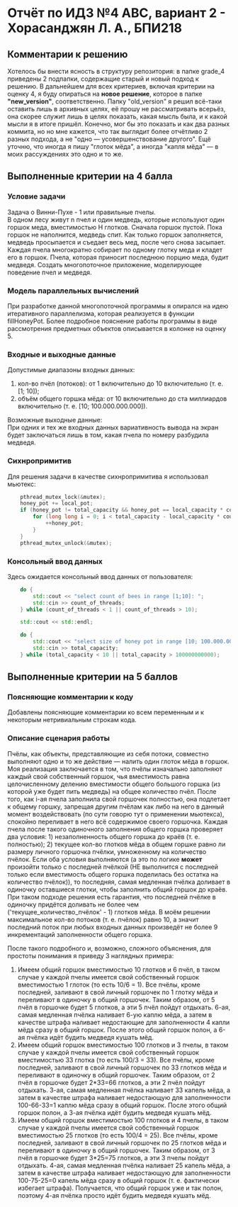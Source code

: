 # Отчёт по ИДЗ №4 АВС, вариант 2 - Хорасанджян Л. А., БПИ218

## Комментарии к решению
Хотелось бы внести ясность в структуру репозитория: в папке grade_4 приведены 2 подпапки, содержащие старый и новый подход к решению.
В дальнейшем для всех критериев, включая критерии на оценку 4, я буду опираться на **новое решение**, которое в папке **"new_version"**,
соответственно. Папку "old_version" я решил всё-таки оставить лишь в архивных целях, её прошу не рассматривать всерьёз, она скорее служит
лишь в целях показать, какая мысль была, и к какой мысли я в итоге пришёл. Конечно, мог бы это показать и как два разных коммита, но
но мне кажется, что так выглядит более отчётливо 2 разных подхода, а не "одно — усовершенствование другого". Ещё уточню, что иногда я пишу
"глоток мёда", а иногда "капля мёда" — в моих рассуждениях это одно и то же.

## Выполненные критерии на 4 балла

### Условие задачи
Задача о Винни-Пухе - 1 или правильные пчелы.  
В одном лесу живут n пчел и один медведь, которые используют один горшок меда, вместимостью Н глотков. Сначала горшок пустой.
Пока горшок не наполнится, медведь спит. Как только горшок заполняется, медведь просыпается и съедает весь мед, после чего снова засыпает.
Каждая пчела многократно собирает по одному глотку меда и кладет его в горшок. Пчела, которая приносит последнюю порцию меда, будит медведя.
Создать многопоточное приложение, моделирующее поведение пчел и медведя.

### Модель параллельных вычислений
При разработке данной многопоточной программы я опирался на идею итеративного параллелизма, которая реализуется в функции fillHoneyPot.
Более подробное пояснение работы программы в виде рассмотрения предметных объектов описывается в колонке на оценку 5.

### Входные и выходные данные
Допустимые диапазоны входных данных:
1. кол-во пчёл (потоков): от 1 включительно до 10 включительно (т. е. \[1; 10\]);
2. объём общего горшка мёда: от 10 включительно до ста миллиардов включительно (т. е. \[10; 100.000.000.000\]).
  
Возможные выходные данные:  
При одних и тех же входных данных вариативность вывода на экран будет заключаться лишь в том, какая пчела по номеру разбудила медведя.

### Сихнропримитив
Для решения задачи в качестве сихнропримитива я использовал мьютекс:
```cpp
    pthread_mutex_lock(&mutex);
    honey_pot += local_pot;
    if (honey_pot != total_capacity && honey_pot == local_capacity * count_of_threads) {
        for (long long i = 0; i < total_capacity - local_capacity * count_of_threads; ++i) {
            ++honey_pot;
        }
    }
    pthread_mutex_unlock(&mutex);
```

### Консольный ввод данных
Здесь ожидается консольный ввод данных от пользователя:
```cpp
    do {
        std::cout << "select count of bees in range [1;10]: ";
        std::cin >> count_of_threads;
    } while (count_of_threads < 1 || count_of_threads > 10);

    std::cout << std::endl;

    do {
        std::cout << "select size of honey pot in range [10; 100.000.000.000]: ";
        std::cin >> total_capacity;
    } while (total_capacity < 10 || total_capacity > 100000000000);
```

## Выполненные критерии на 5 баллов

### Поясняющие комментарии к коду
Добавлены поясняющие комментарии ко всем переменным и к некоторым нетривиальным строкам кода.

### Описание сценария работы
Пчёлы, как объекты, представляющие из себя потоки, совместно выполняют одно и то же действие — налить один глоток мёда в горшок. Моя реализация заключается в том, что пчёлы
изначально заполняют каждый свой собственный горшок, чья вместимость равна целочисленному делению вместимости общего большого горшка (из
которой уже будет пить медведь) на общее количество пчёл. После того, как i-ая пчела заполнила свой горшочек полностью, она подлетает к общему горшку,
запрещая другим пчёлам как либо на него в данный момент воздействовать (по сути говорю тут о применении мьютекса), спокойно переливает в него всё
содержимое своего горшочка. Каждая пчела после такого одиночного заполнения общего горшка проверяет два условия: 1) незаполненность общего
горшка до краёв (т. е. полностью); 2) текущее кол-во глотков мёда в общем горшке равно ли размеру личного горшочка пчёлки, умноженному на
количество пчёлок. Если оба условия выполняются (а это по логике **может** произойти только с последней пчёлкой (НЕ выполнится с последней
только если вместимость общего горшка поделилась без остатка на количество пчёлок)), то последняя, самая медленная пчёлка доливает в одиночку
оставшиеся глотки, чтобы заполнить общий горшок до краёв. При таком подходе решения есть гарантия, что последней пчёлке в одиночку придётся доливать
не более чем ('текущее_количество_пчёлок' - 1) глотков мёда. В моём решении максимальное кол-во потоков (т. е. пчёлок) равно 10, а значит
последний поток при любых входных данных произведёт не более 9 инкрементаций заполненности общего горшка.  
  
После такого подробного и, возможно, сложного объяснения, для простоты понимания я приведу 3 наглядных примера:
1. Имеем общий горшок вместимостью 10 глотков и 6 пчёл, в таком случае у каждой пчелы имеется свой собственный горшок вместимостью 1 глоток
(то есть 10/6 = 1). Все пчёлы, кроме последней, заливают в свой личный горшочек по 1 глотку мёда и переливают в одиночку в общий горшочек.
Таким образом, от 5 пчёл в горшочке будет 5 глотков, а эти 5 пчёл пойдут отдыхать. 6-ая, самая медленная пчёлка наливает 6-ую каплю мёда, а затем
в качестве штрафа наливает недостающие для заполненности 4 капли мёда сразу в общий горшок. После этого общий горшок полон, а 6-ая пчёлка идёт
будить медведя кушать мёд.
2. Имеем общий горшок вместимостью 100 глотков и 3 пчелы, в таком случае у каждой пчелы имеется свой собственный горшок вместимостью 33 глотка
(то есть 100/3 = 33). Все пчёлы, кроме последней, заливают в свой личный горшочек по 33 глотков мёда и переливают в одиночку в общий горшочек.
Таким образом, от 2 пчёл в горшочке будет 2\*33=66 глотков, а эти 2 пчёл пойдут отдыхать. 3-ая, самая медленная пчёлка наливает 33 капель мёда, а затем
в качестве штрафа наливает недостающую для заполненности 100-66-33=1 каплю мёда сразу в общий горшок. После этого общий горшок полон, а 3-ая пчёлка идёт
будить медведя кушать мёд.
3. Имеем общий горшок вместимостью 100 глотков и 4 пчелы, в таком случае у каждой пчелы имеется свой собственный горшок вместимостью 25 глотков
(то есть 100/4 = 25). Все пчёлы, кроме последней, заливают в свой личный горшочек по 25 глотков мёда и переливают в одиночку в общий горшочек.
Таким образом, от 3 пчёл в горшочке будет 3\*25=75 глотков, а эти 3 пчелы пойдут отдыхать. 4-ая, самая медленная пчёлка наливает 25 капель мёда, а затем
в качестве штрафа наливает недостающую для заполненности 100-75-25=0 капель мёда сразу в общий горшок (т. е. фактически избегает штрафа).
Получается, что общий горшок уже и так полон, поэтому 4-ая пчёлка просто идёт будить медведя кушать мёд.